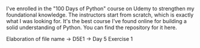 I've enrolled in the "100 Days of Python" course on Udemy to strengthen my foundational knowledge. 
The instructors start from scratch, which is exactly what I was looking for. 
It's the best course I've found online for building a solid understanding of Python. 
You can find the repository for it here.

Elaboration of file name -> D5E1 -> Day 5 Exercise 1

